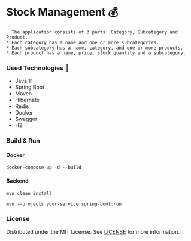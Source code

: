# Stock Management :moneybag:

``` 
  The application consists of 3 parts. Category, Subcategory and Product. 
* Each category has a name and one or more subcategories.
* Each subcategory has a name, category, and one or more products.
* Each product has a name, price, stock quantity and a subcategory.
```

### Used Technologies :rocket:
* Java 11
* Spring Boot
* Maven
* Hibernate
* Redis
* Docker
* Swagger
* H2

### Build & Run

#### Docker

``` docker-compose up -d --build ```

#### Backend

``` mvn clean install ```

``` mvn --projects your-service spring-boot:run ```

### License

Distributed under the MIT License. See [LICENSE](LICENSE) for more information.
